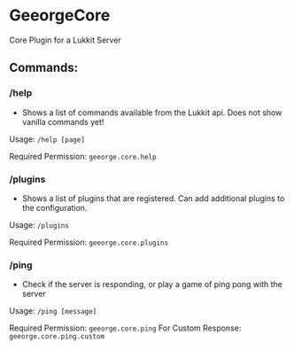 # GeeorgeCore
Core Plugin for a Lukkit Server

## Commands:

### /help

- Shows a list of commands available from the Lukkit api. Does not show vanilla commands yet!

Usage: ```/help [page]```

Required Permission: ```geeorge.core.help``` 

### /plugins

- Shows a list of plugins that are registered. Can add additional plugins to the configuration.

Usage: ```/plugins```

Required Permission: ```geeorge.core.plugins```

### /ping

- Check if the server is responding, or play a game of ping pong with the server

Usage: ```/ping [message]```

Required Permission: ```geeorge.core.ping```
For Custom Response: ```geeorge.core.ping.custom```

